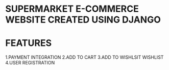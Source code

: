 # SUPERMARKET E-COMMERCE WEBSITE CREATED USING DJANGO

# FEATURES

1.PAYMENT INTEGRATION
2.ADD TO CART 
3.ADD TO WISHLSIT WISHLIST
4.USER REGISTRATION
